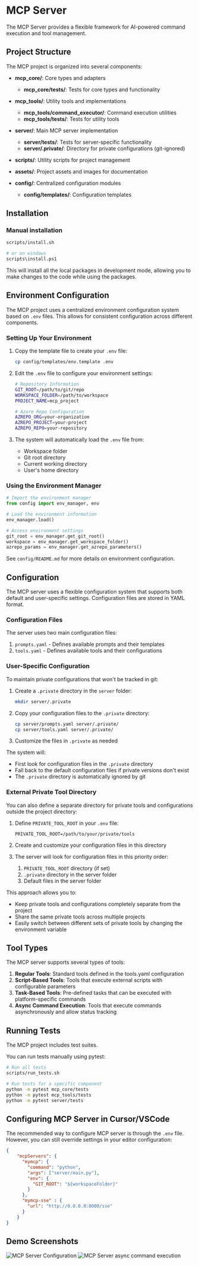 # MCP Server

The MCP Server provides a flexible framework for AI-powered command execution and tool management.

## Project Structure

The MCP project is organized into several components:

- **mcp_core/**: Core types and adapters
  - **mcp_core/tests/**: Tests for core types and functionality
  
- **mcp_tools/**: Utility tools and implementations
  - **mcp_tools/command_executor/**: Command execution utilities
  - **mcp_tools/tests/**: Tests for utility tools

- **server/**: Main MCP server implementation
  - **server/tests/**: Tests for server-specific functionality
  - **server/.private/**: Directory for private configurations (git-ignored)

- **scripts/**: Utility scripts for project management

- **assets/**: Project assets and images for documentation

- **config/**: Centralized configuration modules
  - **config/templates/**: Configuration templates

## Installation

### Manual installation

```bash
scripts/install.sh

# or on windows
scripts\install.ps1
```

This will install all the local packages in development mode, allowing you to make changes to the code while using the packages.

## Environment Configuration

The MCP project uses a centralized environment configuration system based on `.env` files. This allows for consistent configuration across different components.

### Setting Up Your Environment

1. Copy the template file to create your `.env` file:
   ```bash
   cp config/templates/env.template .env
   ```

2. Edit the `.env` file to configure your environment settings:
   ```bash
   # Repository Information
   GIT_ROOT=/path/to/git/repo
   WORKSPACE_FOLDER=/path/to/workspace
   PROJECT_NAME=mcp_project
   
   # Azure Repo Configuration
   AZREPO_ORG=your-organization
   AZREPO_PROJECT=your-project
   AZREPO_REPO=your-repository
   ```

3. The system will automatically load the `.env` file from:
   - Workspace folder
   - Git root directory
   - Current working directory
   - User's home directory

### Using the Environment Manager

```python
# Import the environment manager
from config import env_manager, env

# Load the environment information
env_manager.load()

# Access environment settings
git_root = env_manager.get_git_root()
workspace = env_manager.get_workspace_folder()
azrepo_params = env_manager.get_azrepo_parameters()
```

See `config/README.md` for more details on environment configuration.

## Configuration 

The MCP server uses a flexible configuration system that supports both default and user-specific settings. Configuration files are stored in YAML format.

### Configuration Files

The server uses two main configuration files:

1. `prompts.yaml` - Defines available prompts and their templates
2. `tools.yaml` - Defines available tools and their configurations

### User-Specific Configuration

To maintain private configurations that won't be tracked in git:

1. Create a `.private` directory in the `server` folder:
   ```bash
   mkdir server/.private
   ```

2. Copy your configuration files to the `.private` directory:
   ```bash
   cp server/prompts.yaml server/.private/
   cp server/tools.yaml server/.private/
   ```

3. Customize the files in `.private` as needed

The system will:
- First look for configuration files in the `.private` directory
- Fall back to the default configuration files if private versions don't exist
- The `.private` directory is automatically ignored by git

### External Private Tool Directory

You can also define a separate directory for private tools and configurations outside the project directory:

1. Define `PRIVATE_TOOL_ROOT` in your `.env` file:
   ```
   PRIVATE_TOOL_ROOT=/path/to/your/private/tools
   ```

2. Create and customize your configuration files in this directory

3. The server will look for configuration files in this priority order:
   1. `PRIVATE_TOOL_ROOT` directory (if set)
   2. `.private` directory in the server folder
   3. Default files in the server folder

This approach allows you to:
- Keep private tools and configurations completely separate from the project
- Share the same private tools across multiple projects
- Easily switch between different sets of private tools by changing the environment variable

## Tool Types

The MCP server supports several types of tools:

1. **Regular Tools**: Standard tools defined in the tools.yaml configuration
2. **Script-Based Tools**: Tools that execute external scripts with configurable parameters
3. **Task-Based Tools**: Pre-defined tasks that can be executed with platform-specific commands
4. **Async Command Execution**: Tools that execute commands asynchronously and allow status tracking

## Running Tests

The MCP project includes test suites.

You can run tests manually using pytest:

```bash
# Run all tests
scripts/run_tests.sh

# Run tests for a specific component
python -m pytest mcp_core/tests
python -m pytest mcp_tools/tests
python -m pytest server/tests
```

## Configuring MCP Server in Cursor/VSCode

The recommended way to configure MCP server is through the `.env` file. However, you can still override settings in your editor configuration:

```json
{
    "mcpServers": {
      "mymcp": {
        "command": "python",
        "args": ["server/main.py"],
        "env": {
          "GIT_ROOT": "${workspaceFolder}"
        }
      },
      "mymcp-sse" : {
        "url": "http://0.0.0.0:8000/sse"
      }
    }
}
```

## Demo Screenshots

![MCP Server Configuration](assets/mcp-server.png)
![MCP Server async command execution](assets/mcp-async-command.png)